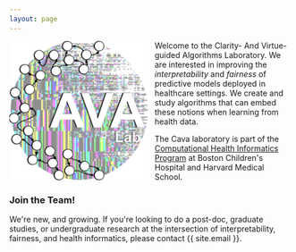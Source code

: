 ```yaml
---
layout: page
---
```


<img style="float: left; padding: 0px 10px 0px 0px;" width="250" height="250" src="/docs/assets/Cava_Lab_logo.png " alt="CAVA Lab logo"/>

Welcome to the Clarity- And Virtue-guided Algorithms Laboratory. 
We are interested in improving the _interpretability_ and _fairness_ of predictive models deployed in healthcare settings.
We create and study algorithms that can embed these notions when learning from health data.

The Cava laboratory is part of the [Computational Health Informatics Program](http://www.chip.org) at Boston Children's Hospital and Harvard Medical School.

### Join the Team!

We're new, and growing. 
If you're looking to do a post-doc, graduate studies, or undergraduate research at the intersection of interpretability, fairness, and health informatics, please contact {{ site.email }}. 
